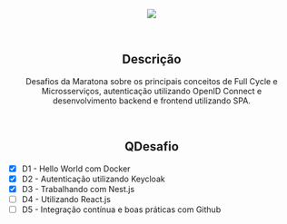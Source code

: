 <p align="center">
  <a href="https://maratona.fullcycle.com.br/" target="blank"><img src="http://maratona.fullcycle.com.br/static/site/img/logo-fullcycle.png"/></a>
</p>

<br>

<h2 align = "center">
  Descrição
</h2>

<p align = "center"> 
  Desafios da Maratona sobre os principais conceitos de Full Cycle e Microsserviços, autenticação utilizando OpenID Connect e desenvolvimento backend e frontend utilizando SPA.
</p>

<br>

<h2 align = "center">
  QDesafio
 </h2>

- [X] D1 - Hello World com Docker
- [X] D2 - Autenticação utilizando Keycloak
- [X] D3 - Trabalhando com Nest.js
- [ ] D4 - Utilizando React.js
- [ ] D5 - Integração contínua e boas práticas com Github
